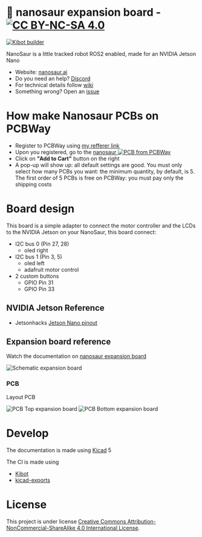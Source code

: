 # :sauropod: nanosaur expansion board - [![CC BY-NC-SA 4.0][cc-by-nc-sa-image]][cc-by-nc-sa]
[![Kibot builder](https://github.com/rnanosaur/nanosaur-exp-board/actions/workflows/kibot.yml/badge.svg)](https://github.com/rnanosaur/nanosaur-exp-board/actions/workflows/kibot.yml)

NanoSaur is a little tracked robot ROS2 enabled, made for an NVIDIA Jetson Nano

* Website: [nanosaur.ai](https://nanosaur.ai)
* Do you need an help? [Discord](https://discord.gg/NSrC52P5mw)
* For technical details follow [wiki](https://github.com/rnanosaur/nanosaur/wiki)
* Something wrong? Open an [issue](https://github.com/rnanosaur/nanosaur/issues)

# How make Nanosaur PCBs on PCBWay

- Register to PCBWay using [my refferer link](https://www.pcbway.com/setinvite.aspx?inviteid=472567)
- Upon you registered, go to the <a href="https://www.pcbway.com/project/shareproject/Nanosaur___The_smallest_NVIDIA_Jetson_dinosaur_robot.html">nanosaur <img src="https://www.pcbway.com/project/img/images/frompcbway.png" alt="PCB from PCBWay" /></a>
- Click on **"Add to Cart"** button on the right
- A pop-up will show up: all default settings are good. You must only select how many PCBs you want: the minimum quantity, by default, is 5. The first order of 5 PCBs is free on PCBWay: you must pay only the shipping costs

# Board design

This board is a simple adapter to connect the motor controller and the LCDs to the NVIDIA Jetson on your NanoSaur, this board connect:

* I2C bus 0 (Pin 27, 28)
  * oled right
* I2C bus 1 (Pin 3, 5)
  * oled left
  * adafruit motor control
* 2 custom buttons
  * GPIO Pin 31
  * GPIO Pin 33

## NVIDIA Jetson Reference

* Jetsonhacks [Jetson Nano pinout](https://www.jetsonhacks.com/nvidia-jetson-nano-j41-header-pinout/)

## Expansion board reference

Watch the documentation on [nanosaur expansion board](https://nanosaur.ai/expansion-board/)

<img src="https://nanosaur.ai/assets/docs/expansion-board/Expansion board-Schematic.svg" alt="Schematic expansion board">

### PCB

Layout PCB

<img src="https://nanosaur.ai/assets/docs/expansion-board/nanosaur-exp-board-Board_top.svg" alt="PCB Top expansion board">

<img src="https://nanosaur.ai/assets/docs/expansion-board/nanosaur-exp-board-Board_bottom.svg" alt="PCB Bottom expansion board">

# Develop

The documentation is made using [Kicad](https://www.kicad.org/) 5

The CI is made using
* [Kibot](https://github.com/INTI-CMNB/KiBot)
* [kicad-exports](https://github.com/nerdyscout/kicad-exports)

# License

This project is under license [Creative Commons Attribution-NonCommercial-ShareAlike 4.0 International License][cc-by-nc-sa].

[cc-by-nc-sa]: http://creativecommons.org/licenses/by-nc-sa/4.0/
[cc-by-nc-sa-image]: https://licensebuttons.net/l/by-nc-sa/4.0/88x31.png
[cc-by-nc-sa-shield]: https://img.shields.io/badge/License-CC%20BY--NC--SA%204.0-lightgrey.svg
